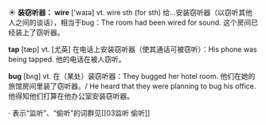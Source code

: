 ☀ <span class="category">**装窃听器：**</span>
<span class="vocabulary">**wire**</span> ['waɪə] 
<span class="definition">vt. wire sth (for sth) 给…安装窃听器（以窃听其他人之间的谈话），相当于bug：</span>The room had been wired for sound. 这个房间已经装上了窃听器。

<span class="vocabulary">**tap**</span> [tæp] 
<span class="definition">vt. [尤英] 在电话上安装窃听器（使其通话可被窃听）：</span>His phone was being tapped. 他的电话在被人窃听。
           
<span class="vocabulary">**bug**</span> [bʌg]
<span class="definition">vt. 在（某处）装窃听器：</span>They bugged her hotel room. 他们在她的旅馆房间里装了窃听器。/ He heard that they were planning to bug his office. 他得知他们打算在他办公室安装窃听器。

· 表示“监听”、“偷听”的词群见[[03监听 偷听]]
